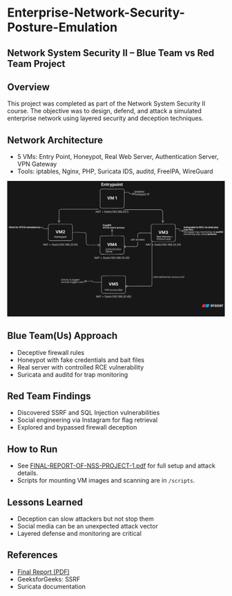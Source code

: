 # Enterprise-Network-Security-Posture-Emulation

## Network System Security II – Blue Team vs Red Team Project

## Overview
This project was completed as part of the Network System Security II course. The objective was to design, defend, and attack a simulated enterprise network using layered security and deception techniques.

## Network Architecture
- 5 VMs: Entry Point, Honeypot, Real Web Server, Authentication Server, VPN Gateway
- Tools: iptables, Nginx, PHP, Suricata IDS, auditd, FreeIPA, WireGuard

![Network Diagram](screenshots/network-architecture.png)

## Blue Team(Us) Approach
- Deceptive firewall rules
- Honeypot with fake credentials and bait files
- Real server with controlled RCE vulnerability
- Suricata and auditd for trap monitoring

## Red Team Findings
- Discovered SSRF and SQL Injection vulnerabilities
- Social engineering via Instagram for flag retrieval
- Explored and bypassed firewall deception

## How to Run
- See [FINAL-REPORT-OF-NSS-PROJECT-1.pdf](/FINAL-REPORT-OF-NSS-PROJECT-1.pdf) for full setup and attack details.
- Scripts for mounting VM images and scanning are in `/scripts`.

## Lessons Learned
- Deception can slow attackers but not stop them
- Social media can be an unexpected attack vector
- Layered defense and monitoring are critical

## References
- [Final Report (PDF)](/FINAL-REPORT-OF-NSS-PROJECT-1.pdf)
- GeeksforGeeks: SSRF
- Suricata documentation
